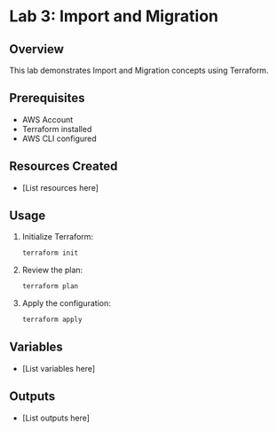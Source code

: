 # Lab 3: Import and Migration

## Overview
This lab demonstrates Import and Migration concepts using Terraform.

## Prerequisites
- AWS Account
- Terraform installed
- AWS CLI configured

## Resources Created
- [List resources here]

## Usage
1. Initialize Terraform:
   ```bash
   terraform init
   ```

2. Review the plan:
   ```bash
   terraform plan
   ```

3. Apply the configuration:
   ```bash
   terraform apply
   ```

## Variables
- [List variables here]

## Outputs
- [List outputs here]

